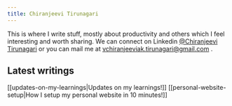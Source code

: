 ```yaml
---
title: Chiranjeevi Tirunagari
---
```


This is where I write stuff, mostly about productivity and others which I feel interesting and worth sharing.
We can connect on Linkedin [@Chiranjeevi Tirunagari](https://www.linkedin.com/in/vchiranjeeviak/) or you can mail me at vchiranjeeviak.tirunagari@gmail.com .

## Latest writings

[[updates-on-my-learnings|Updates on my learnings!]]
[[personal-website-setup|How I setup my personal website in 10 minutes!]]
